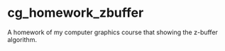 cg_homework_zbuffer
===================

A homework of my computer graphics  course that showing the z-buffer algorithm.
